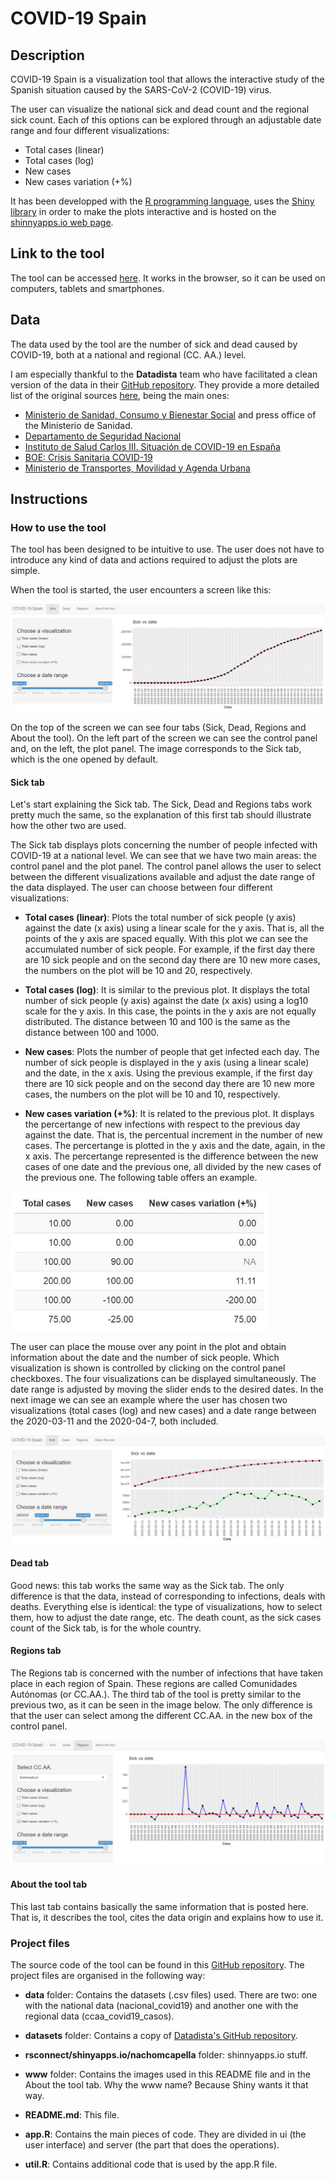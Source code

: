 COVID-19 Spain
================

## Description
COVID-19 Spain is a visualization tool that allows the interactive study of the Spanish situation caused by the SARS-CoV-2 (COVID-19) virus.

The user can visualize the national sick and dead count and the regional sick count. Each of this options can be explored through an adjustable date range and four different visualizations:
* Total cases (linear)
* Total cases (log)
* New cases
* New cases variation (+%)

It has been developped with the [R programming language](https://www.r-project.org/), uses the [Shiny library](https://shiny.rstudio.com/) in order to make the plots interactive and is hosted on the [shinnyapps.io web page](https://www.shinyapps.io/).

## Link to the tool
The tool can be accessed [here](https://nachomcapella.shinyapps.io/covid-19/). It works in the browser, so it can be used on computers, tablets and smartphones.

## Data
The data used by the tool are the number of sick and dead caused by COVID-19, both at a national and regional (CC. AA.) level.

I am especially thankful to the **Datadista** team who have facilitated a clean version of the data in their [GitHub repository](https://github.com/datadista/datasets/tree/master/COVID%2019). They provide a more detailed list of the original sources [here](https://github.com/datadista/datasets/blob/master/COVID%2019/readme.md), being the main ones:
* [Ministerio de Sanidad, Consumo y Bienestar Social]( https://www.mscbs.gob.es/profesionales/saludPublica/ccayes/alertasActual/nCov-China/situacionActual.htm) and press office of the Ministerio de Sanidad.
* [Departamento de Seguridad Nacional](https://www.dsn.gob.es/gl/current-affairs/press-room)
* [Instituto de Salud Carlos III. Situación de COVID-19 en España](https://covid19.isciii.es/)
* [BOE: Crisis Sanitaria COVID-19](https://www.boe.es/biblioteca_juridica/codigos/codigo.php?id=355&modo=2&nota=0&tab=2)
* [Ministerio de Transportes, Movilidad y Agenda Urbana](https://www.mitma.gob.es/transporte-terrestre/punto-de-informacion-de-servicios-de-restauracion)


## Instructions
### How to use the tool
The tool has been designed to be intuitive to use. The user does not have to introduce any kind of data and actions required to adjust the plots are simple.

When the tool is started, the user encounters a screen like this:

![Global view](./www/global_view.JPG)

On the top of the screen we can see four tabs (Sick, Dead, Regions and About the tool). On the left part of the screen we can see the control panel and, on the left, the plot panel. The image corresponds to the Sick tab, which is the one opened by default.
#### Sick tab
Let's start explaining the Sick tab. The Sick, Dead and Regions tabs work pretty much the same, so the explanation of this first tab should illustrate how the other two are used.

The Sick tab displays plots concerning the number of people infected with COVID-19 at a national level. We can see that we have two main areas: the control panel and the plot panel. The control panel allows the user to select between the different visualizations available and adjust the date range of the data displayed. The user can choose between four different visualizations:
* **Total cases (linear)**: Plots the total number of sick people (y axis) against the date (x axis) using a linear scale for the y axis. That is, all the points of the y axis are spaced equally. With this plot we can see the accumulated number of sick people. For example, if the first day there are 10 sick people and on the second day there are 10 new more cases, the numbers on the plot will be 10 and 20, respectively.


* **Total cases (log)**: It is similar to the previous plot. It displays the total number of sick people (y axis) against the date (x axis) using a log10 scale for the y axis. In this case, the points in the y axis are not equally distributed. The distance between 10 and 100 is the same as the distance between 100 and 1000.
* **New cases**: Plots the number of people that get infected each day. The number of sick people is displayed in the y axis (using a linear scale) and the date, in the x axis. Using the previous example, if the first day there are 10 sick people and on the second day there are 10 new more cases, the numbers on the plot will be 10 and 10, respectively.

* **New cases variation (+%)**: It is related to the previous plot. It displays the percertange of new infections with respect to the previous day against the date. That is, the percentual increment in the number of new cases. The percertange is plotted in the y axis and the date, again, in the x axis. The percertange represented is the difference between the new cases of one date and the previous one, all divided by the new cases of the previous one. The following table offers an example.
<img src="./www/table.JPG" width="414" height="223" />

The user can place the mouse over any point in the plot and obtain information about the date and the number of sick people. Which visualization is shown is controlled by clicking on the control panel checkboxes. The four visualizations can be displayed simultaneously. The date range is adjusted by moving the slider ends to the desired dates. In the next image we can see an example where the user has chosen two visualizations (total cases (log) and new cases) and a date range between the 2020-03-11 and the 2020-04-7, both included.

![Sick tab example](./www/sick_tab.JPG)

#### Dead tab
Good news: this tab works the same way as the Sick tab. The only difference is that the data, instead of corresponding to infections, deals with deaths.  Everything else is identical: the type of visualizations, how to select them, how to adjust the date range, etc. The death count, as the sick cases count of the Sick tab, is for the whole country.

#### Regions tab
The Regions tab is concerned with the number of infections that have taken place in each region of Spain. These regions are called Comunidades Autónomas (or CC.AA.). The third tab of the tool is pretty similar to the previous two, as it can be seen in the image below. The only difference is that the user can select among the different CC.AA. in the new box of the control panel.

![Region tab example](./www/region_tab.JPG)

#### About the tool tab
This last tab contains basically the same information that is posted here. That is, it describes the tool, cites the data origin and explains how to use it.

### Project files
The source code of the tool can be found in this [GitHub repository](https://github.com/nachomcapella/covid-19). The project files are organised in the following way:
*  **data** folder: Contains the datasets (.csv files) used. There are two: one with the national data (nacional_covid19) and another one with the regional data (ccaa_covid19_casos).

* **datasets** folder: Contains a copy of [Datadista's GitHub repository](https://github.com/datadista/datasets/tree/master/COVID%2019).
* **rsconnect/shinyapps.io/nachomcapella** folder: shinnyapps.io stuff.
* **www** folder: Contains the images used in this README file and in the About the tool tab. Why the www name? Because Shiny wants it that way.
* **README.md**: This file.
* **app.R**: Contains the main pieces of code. They are divided in ui (the user interface) and server (the part that does the operations).
* **util.R**: Contains additional code that is used by the app.R file.
